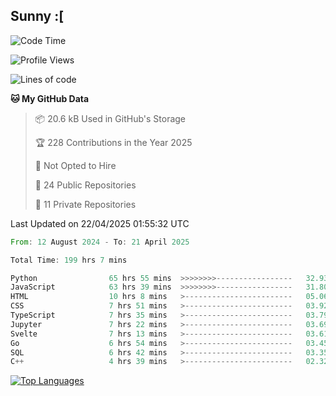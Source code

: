 ## Sunny :[

<!--START_SECTION:waka-->
![Code Time](http://img.shields.io/badge/Code%20Time-200%20hrs%2013%20mins-blue)

![Profile Views](http://img.shields.io/badge/Profile%20Views-0-blue)

![Lines of code](https://img.shields.io/badge/From%20Hello%20World%20I%27ve%20Written-277.7%20thousand%20lines%20of%20code-blue)

**🐱 My GitHub Data** 

> 📦 20.6 kB Used in GitHub's Storage 
 > 
> 🏆 228 Contributions in the Year 2025
 > 
> 🚫 Not Opted to Hire
 > 
> 📜 24 Public Repositories 
 > 
> 🔑 11 Private Repositories 
 > 

 Last Updated on 22/04/2025 01:55:32 UTC
<!--END_SECTION:waka-->

<!--START_SECTION:code-->

```rust
From: 12 August 2024 - To: 21 April 2025

Total Time: 199 hrs 7 mins

Python                65 hrs 55 mins  >>>>>>>>-----------------   32.93 %
JavaScript            63 hrs 39 mins  >>>>>>>>-----------------   31.80 %
HTML                  10 hrs 8 mins   >------------------------   05.06 %
CSS                   7 hrs 51 mins   >------------------------   03.92 %
TypeScript            7 hrs 35 mins   >------------------------   03.79 %
Jupyter               7 hrs 22 mins   >------------------------   03.69 %
Svelte                7 hrs 13 mins   >------------------------   03.61 %
Go                    6 hrs 54 mins   >------------------------   03.45 %
SQL                   6 hrs 42 mins   >------------------------   03.35 %
C++                   4 hrs 39 mins   >------------------------   02.32 %
```

<!--END_SECTION:code-->


<a href="https://github.com/Ex0TiiC24" align="left"><img src="https://github-readme-stats.vercel.app/api/top-langs/?username=Ex0TiiC24&langs_count=10&title_color=0891b2&text_color=ffffff&icon_color=0891b2&bg_color=1c1917&hide_border=true&locale=en&custom_title=Top%20%Languages" alt="Top Languages" /></a>

